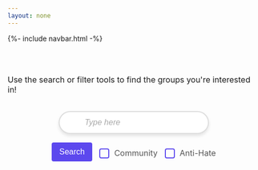 ```yaml
---
layout: none
---
```


{%- include navbar.html -%}

<html lang="en">
<head>
    <meta charset="UTF-8">
    <meta name="viewport" content="width=device-width, initial-scale=1.0">
    <title>Document</title>
</head>
<br><br>
<body>
    <p class="instructions" >Use the search or filter tools to find the groups you're interested in!</p>
    <br>
    <div class="search-wrapper">
        <div id="search">
            <input class="searchbar" id="searchbar" type="text" placeholder="Type here" >
        </div>
    </div>
    <br>
    <div class="filters" id="filters">
        <button class="searchbutton" id="search_button">Search</button>
        <div class="filter-item">
            <input class="box_pos" type="checkbox" id="community" name="community" value="Community">
            <label for="community">Community</label>
        </div>
        <div class="filter-item">
            <input class="box_pos" type="checkbox" id="antiHate" name="antiHate" value="Anti-Hate">
            <label for="antiHate">Anti-Hate</label>
        </div>
    </div>
    <br><br>
    <div id="result" class="container objects">
    </div>
</body>
</html>

<style>
    .instructions {
        display: flex;
        font-size: 16px;
        justify-content: center;
    }
    
    .search-wrapper {
        position: relative;
    }

    .search-wrapper input {
        padding-left: 50px;
    }

    .searchbar {
        width: 300px;
        padding: 12px 15px;
        border: 2px solid #ddd;
        border-radius: 30px;
        font-size: 16px;
        outline: none;
        transition: all 0.3s ease;
        box-shadow: 0 4px 6px rgba(0, 0, 0, 0.1); 
    }

    .searchbar::placeholder {
        color: #aaa;
        font-style: italic;
    }

    .searchbar:focus {
        border-color: #5c48ee;
        box-shadow: 0 6px 8px rgba(0, 0, 0, 0.15);
    }

    .square {
        width: 350px;
        height: 350px;
        border-radius: 10px;
        padding:5px;
        display: flex;
        justify-content: center;
        align-items: center;
        border-color: black;
        border-style: solid;
        background-color: #CBC5EA;
    }

    .container {
        display:flex;
        align-items: center;
        justify-content: space-evenly;
        flex-wrap: wrap;
        row-gap: 30px;
    }

    #search {
        display:flex;
        justify-content: center;
    }

    .searchbutton {
        padding: 10px 15px;
        margin-bottom: 15px;
        background-color: #5c48ee;
        color: white;
        border: none;
        border-radius: 4px;
        font-size: 16px;
        cursor: pointer;
    }

    .searchbutton:hover {
        background-color: #CBC5EA;
    }

    .filters {
        display: flex;
        justify-content: center;
        gap: 10px;
        margin: 0 auto;
    }

    .filter-item {
        display: flex;
        align-items: center;
    }

    .box_pos {
        margin-top: -6px;
    }

    .filters input[type="checkbox"] {
        appearance: none;
        width: 20px;
        height: 20px;
        border: 2px solid #5c48ee;
        border-radius: 4px;
        margin-right: 10px;
        position: relative;
        cursor: pointer;
    }

    .filters input[type="checkbox"]:checked::before {
        content: '✔';
        color: white;
        font-size: 16px;
        position: relative;
        left: 3px;
        top: -1px;
    }

    .filters input[type="checkbox"]:checked {
        background-color: #5c48ee;
        border-color: #5c48ee;
    }

    .filters label {
        font-size: 16px;
        color: #555;
        cursor: pointer;
        margin-bottom: 10px;
        display: flex;
        align-items: center;
    }

</style>

<script>

    let form = document.querySelector("#searchbar")
    form.addEventListener("keyup", search)
    function search() {
        let input = form.value.toUpperCase();
        console.log(input);
        let squares = document.getElementsByClassName("square");
        for(square of squares) {
            let topic = square.textContent.toUpperCase();
            if(topic.indexOf(input) > -1) {
                square.style.display = "";
            }
            else {
                square.style.display = "none";
            }
        }
    }

    let dataArray;

    function parseCSV(csvString) {
        const rows = csvString.trim().split('\n');
        return rows.map(row => row.split(','));
    }

    fetch("http://10.207.73.150:8080/api/divhacks/get")
        .then(response => {
            if (!response.ok) {
                throw new Error('Network response was not ok');
            }
            return response.json();
        })
        .then(dataArray => {
            console.log(dataArray);
            for(let i = 1; i < dataArray.length; i++) {
                let label = dataArray[i]["label"];
                let container = document.querySelector(".container");
                let child = document.createElement("div");
                child.classList.add("square");
                child.textContent = label;
                container.appendChild(child);
            }
        })
        .catch(error => {
            console.error('Error fetching the file:', error);
        });

    const btnSearch = document.getElementById("search_button");
    const resultContainer = document.getElementById("result");
    const comm_filter = document.getElementById("community");
    const antiHate_filter = document.getElementById("antiHate");

    btnSearch.addEventListener('click', (event) => {
          console.log("Search Clicked!");
          clearCards();
          const values = [];

          var community_value = comm_filter.value;
          var antiHate_value = antiHate_filter.value; 
          
          if (document.getElementById('community').checked) {
            console.log("community is checked");
            values.push(community_value);
          } else {
            console.log("didn't check community");
          }

          if (document.getElementById('antiHate').checked) {
            console.log("antiHate is checked");
            values.push(antiHate_value);
          } else {
            console.log("didn't check antiHate");
          }
          
          console.log(values);
          var group_list = getFilterResults(values); 

          if (group_list.length === 0) {
            alert('No Groups Found')
            return
          }

          console.log("Filtered groups retrieved!");
          console.log(group_list);
          console.log("Creating cards!");
          console.log(values);

          for (const group of group_list) {
            console.log(group);

            let container = document.querySelector(".container");
            let child = document.createElement("div");
            child.classList.add("square");
            child.textContent = group[0];
            container.appendChild(child);
          }

    });

    function getFilterResults(types) {
        var result = [];
        console.log(types);
        for (const group of dataArray){
              console.log(group);
              console.log("group type is: " + group[1])
            for (type of types){
                if (group[1] === type)
                    {
                    result.push(group);
                }
            }
        }

        if (result.length === 0) {
            console.log('No Groups Found');
        }

        else {
            console.log(result.length + 'Groups Found');
        }

        return result;
    }

    function clearCards() {
        var tableRows = resultContainer.getElementsByTagName('div');
        var rowCount = tableRows.length;

        for (var x=rowCount-1; x>=0; x--) {
            resultContainer.removeChild(tableRows[x]);
        }
    }
</script>
